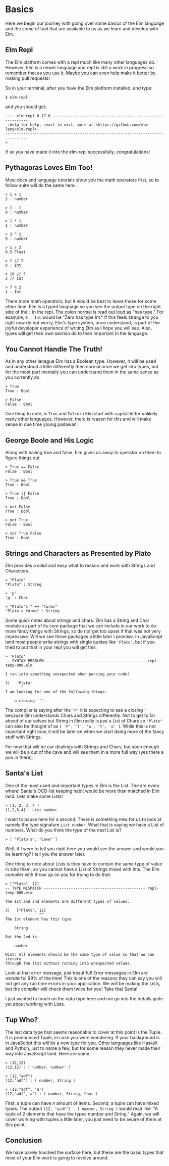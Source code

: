 # Basics

Here we begin our journey with going over some basics of the Elm language and the some of tool that are available to us as we learn and develop with Elm.

## Elm Repl

The Elm platform comes with a repl much like many other languages do. However, Elm is a newer language and repl is still a work in progress so remember that as you use it. Maybe you can even help make it better by making pull requests!

So in your terminal, after you have the Elm platform installed, and type:

```
$ elm-repl
```

and you should get:

```
---- elm repl 0.17.0 -----------------------------------------------------------
 :help for help, :exit to exit, more at <https://github.com/elm-lang/elm-repl>
--------------------------------------------------------------------------------
>
```

If so you have made it into the elm-repl successfully, congratulations!

## Pythagoras Loves Elm Too!

Most docs and language tutorials show you the math operators first, so to follow suite will do the same here.

```
> 1 + 1
2 : number

> 1 - 1
0 : number

> 1 * 1
1 : number

> 3 ^ 2
9 : number

> 1 / 2
0.5 Float

> 1 // 2
0 : Int

> 10 // 5
2 // Int

> 7 % 2
1 : Int

```

There more math operators, but it would be best to leave those for some other time. Elm is a typed language so you see the output type on the right side of the `:` in the repl. The colon normal is read out loud as "has type." For example, `0 : Int` would be "Zero has type Int." If this feels strange to you right now do not worry, Elm's type system, once understand, is part of the joyful developer experience of writing Elm as I hope you will see. Also, types will get their own section do to their important in the language.



## You Cannot Handle The Truth!

As in any other lanague Elm has a Boolean type. However, it will be used and understood a little differently then normal once we get into types, but for the most part mentally you can understand them in the same sense as you currently do.

```
> True
True : Bool

> False
False : Bool

```

One thing to note, is `True` and `False` in Elm start with capital letter unlikely many other languages. However, there is reason for this and will make sense in due time young padawan.

## George Boole and His Logic

Along with having true and false, Elm gives us away to operator on them to figure things out.

```
> True == False
False : Bool

> True && True
True : Bool

> True || False
True : Bool

> not False
True : Bool

> not True
False : Bool

> xor True False
True : Bool

```

## Strings and Characters as Presented by Plato

Elm provides a solid and easy what to reason and work with Strings and Characters.

```
> "Plato"
"Plato" : String

> 'p'
'p' : Char

> "Plato's " ++ "forms"
"Plato's forms" : String

```

Some quick notes about strings and chars. Elm has a String and Char module as part of its core package that we can include in our work to do more fancy things with Strings, so do not get too upset if that was not very impressive. Will we see these packages a little later I promise. In JavaScript land most people write strings with single quotes like `'Plato'`, but if you tried to put that in your repl you will get this:

```
> 'Plato'
-- SYNTAX PROBLEM -------------------------------------------- repl-temp-000.elm

I ran into something unexpected when parsing your code!

3|   'Plato'
       ^
I am looking for one of the following things:

    a closing '''
```

The compiler is saying after the `'P'` it is expecting to see a closing `'` because Elm understands Chars and Strings differently. Not to get to far ahead of our selves but String in Elm really is just a List of Chars so `"Plato"` can also be thought of as `[ 'P', 'l', 'a', 't', 'o' ]`. While this is not important right now, it will be later on when we start doing more of the fancy stuff with Strings.

For now that will be our dealings with Strings and Chars, but soon enough we will be a out of the cave and will see them in a more full way (yes there a pun in there).


## Santa's List

One of the most used and important types in Elm is the List. The are every where! Santa's OCD list keeping habit would be more than matched in Elm land. Lets make some Lists!

```
> [1, 2, 3, 4 ]
[1,2,3,4] : List number

```

I want to pause here for a second. There is something new for us to look at namely the type signature `List number`. What that is saying we have a List of numbers. What do you think the type of the next List is?

```
> [ "Plato's", "Cave" ]

```

Well, if I were to tell you right here you would see the answer and would you be learning? I tell you the answer later.

One thing to note about Lists is they have to contain the same type of value in side them, so you cannot have a List of Strings mixed with Ints. The Elm compiler with throw up on you for trying to do that:

```
> ["Plato", 12]
-- TYPE MISMATCH --------------------------------------------- repl-temp-000.elm

The 1st and 2nd elements are different types of values.

3|   ["Plato", 12]
               ^^
The 1st element has this type:

    String

But the 2nd is:

    number

Hint: All elements should be the same type of value so that we can iterate
through the list without running into unexpected values.

```

Look at that error message, just beautiful! Error messages in Elm are wonderful 99% of the time! This is one of the reasons they can say you will not get any run time errors in your application. We will be making the Lists, but the compiler will check them twice for you! Take that Santa!

I just wanted to touch on the data type here and not go into the details quite yet about working with Lists.


## Tup Who?

The last data type that seems reasonable to cover at this point is the Tuple. It is pronounced Tuple, in case you were wondering. If your background is in JavaScript this will be a new type for you. Other languages like Haskell and Python, just to name a few, but for some reason they never made their way into JavaScript land. Here are some:

```
> (12,12)
(12,12) : ( number, number' )

> (12,"adf")
(12,"adf") : ( number, String )

> (12,"adf", 'a')
(12,"adf",'a') : ( number, String, Char )

```

First, a tuple can have *n* amount of items. Second, a tuple can have mixed types. The output `(12, "asdf") : ( number, String )` would read like: "A tuple of 2 elements that have the types number and String." Again, we will cover working with tuples a little later, you just need to be aware of them at this point.


## Conclusion

We have barely touched the surface here, but these are the basic types that most of your Elm work is going to revolve around.



